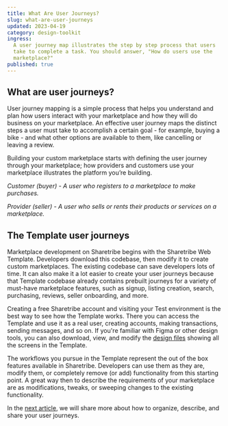```yaml
---
title: What Are User Journeys?
slug: what-are-user-journeys
updated: 2023-04-19
category: design-toolkit
ingress:
  A user journey map illustrates the step by step process that users
  take to complete a task. You should answer, "How do users use the
  marketplace?"
published: true
---
```


## What are user journeys?

User journey mapping is a simple process that helps you understand and
plan how users interact with your marketplace and how they will do
business on your marketplace. An effective user journey maps the
distinct steps a user must take to accomplish a certain goal - for
example, buying a bike - and what other options are available to them,
like cancelling or leaving a review.

Building your custom marketplace starts with defining the user journey
through your marketplace; how providers and customers use your
marketplace illustrates the platform you’re building.

_Customer (buyer) - A user who registers to a marketplace to make
purchases._

_Provider (seller) - A user who sells or rents their products or
services on a marketplace._

## The Template user journeys

Marketplace development on Sharetribe begins with the Sharetribe Web
Template. Developers download this codebase, then modify it to create
custom marketplaces. The existing codebase can save developers lots of
time. It can also make it a lot easier to create your user journeys
because that Template codebase already contains prebuilt journeys for a
variety of must-have marketplace features, such as signup, listing
creation, search, purchasing, reviews, seller onboarding, and more.

Creating a free Sharetribe account and visiting your Test environment is
the best way to see how the Template works. There you can access the
Template and use it as a real user, creating accounts, making
transactions, sending messages, and so on. If you're familiar with Figma
or other design tools, you can also download, view, and modify the
[design files](https://www.sharetribe.com/docs/design-toolkit/design-files/)
showing all the screens in the Template.

The workflows you pursue in the Template represent the out of the box
features available in Sharetribe. Developers can use them as they are,
modify them, or completely remove (or add) functionality from this
starting point. A great way then to describe the requirements of your
marketplace are as modifications, tweaks, or sweeping changes to the
existing functionality.

In the
[next article](https://www.sharetribe.com/docs/design-toolkit/your-user-journey-a-guide/),
we will share more about how to organize, describe, and share your user
journeys.
